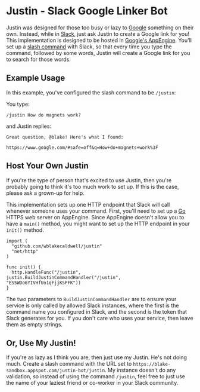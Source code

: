 Justin - Slack Google Linker Bot
================================

Justin was designed for those too busy or lazy to [Google](https://google.com)
something on their own. Instead, while in [Slack](https://slack.com/),
just ask Justin to create a Google link for you! This implementation is designed
to be hosted in [Google's AppEngine](https://appengine.google.com). You'll
set up a [slash command](https://hey-now.slack.com/apps/new/A0F82E8CA-slash-commands)
with Slack, so that every time you type the command, followed by some words, 
Justin will create a Google link for you to search for those words.


Example Usage
-------------

In this example, you've configured the slash command to be `/justin`:

You type:

    /justin How do magnets work?

and Justin replies:

    Great question, @blake! Here's what I found:

    https://www.google.com/#safe=off&q=How+do+magnets+work%3F


Host Your Own Justin
--------------------

If you're the type of person that's excited to use Justin, then you're probably
going to think it's too much work to set up. If this is the case, please ask
a grown-up for help. 

This implementation sets up one HTTP endpoint that Slack will call
whenever someone uses your command. First, you'll need to set up a 
[Go](https://golang.org) HTTPS web server on AppEngine. Since AppEngine
doesn't allow you to have a `main()` method, you might want to set up 
the HTTP endpoint in your `init()` method.

	import (
      "github.com/wblakecaldwell/justin"                                                                 
      "net/http"
    )

    func init() {
      http.HandleFunc("/justin", justin.BuildJustinCommandHandler("/justin", "ES5WDo6YIVHfUo1qFjjKSPFK"))
    }

The two parameters to `BuildJustinCommandHandler` are to ensure your service
is only called by allowed Slack instances, where the first is the command name
you configured in Slack, and the second is the token that Slack generates for
you. If you don't care who uses your service, then leave them as empty strings.


Or, Use My Justin!
------------------

If you're as lazy as I think you are, then just use my Justin. He's not doing much.
Create a slash command with the URL set to `https://blake-sandbox.appspot.com/justin-bot/justin`.
My instance doesn't do any validation, so instead of using the command `/justin`, feel free
to just use the name of your laziest friend or co-worker in your Slack community.